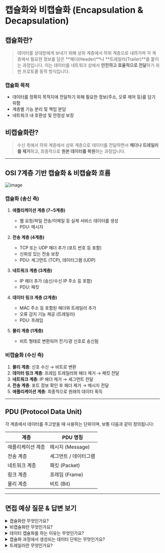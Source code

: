 # 캡슐화와 비캡슐화 (Encapsulation & Decapsulation)

## 캡슐화란?

> 데이터를 상대방에게 보내기 위해 상위 계층에서 하위 계층으로 내려가며 각 계층에서 필요한 정보를 담은 \*\*헤더(Header)\*\*나 \*\*트레일러(Trailer)\*\*를 붙이는 과정입니다. 이는 데이터를 네트워크 상에서 **안전하고 효율적으로 전달**하기 위한 프로토콜 동작 방식입니다.

### 캡슐화 목적

* 데이터를 정확히 목적지에 전달하기 위해 필요한 정보(주소, 오류 제어 등)를 담기 위함
* 계층별 기능 분리 및 책임 분담
* 네트워크 내 호환성 및 안정성 보장

## 비캡슐화란?

> 수신 측에서 하위 계층에서 상위 계층으로 데이터를 전달하면서 **헤더나 트레일러를 제거**하고,
> 최종적으로 **원본 데이터를 복원**하는 과정입니다.

---

## OSI 7계층 기반 캡슐화 & 비캡슐화 흐름
![image](https://github.com/user-attachments/assets/dbc3e77d-4ad9-4496-a53e-83b7f7619a9a)

### 캡슐화 (송신 측)

1. **애플리케이션 계층 (7\~5계층)**

   * 웹 요청/파일 전송/이메일 등 실제 서비스 데이터를 생성
   * PDU: 메시지

2. **전송 계층 (4계층)**

   * TCP 또는 UDP 헤더 추가 (포트 번호 등 포함)
   * 신뢰성 있는 전송 보장
   * PDU: 세그먼트 (TCP), 데이터그램 (UDP)

3. **네트워크 계층 (3계층)**

   * IP 헤더 추가 (송신/수신 IP 주소 등 포함)
   * PDU: 패킷

4. **데이터 링크 계층 (2계층)**

   * MAC 주소 등 포함된 헤더와 트레일러 추가
   * 오류 감지 기능 제공 (트레일러)
   * PDU: 프레임

5. **물리 계층 (1계층)**

   * 비트 형태로 변환되어 전기/광 신호로 송신됨

### 비캡슐화 (수신 측)

1. **물리 계층**: 신호 수신 → 비트로 변환
2. **데이터 링크 계층**: 프레임 트레일러와 헤더 제거 → 패킷 전달
3. **네트워크 계층**: IP 헤더 제거 → 세그먼트 전달
4. **전송 계층**: 포트 정보 확인 후 헤더 제거 → 메시지 전달
5. **애플리케이션 계층**: 최종적으로 원래의 데이터 획득

---

## PDU (Protocol Data Unit)

각 계층에서 데이터를 주고받을 때 사용하는 단위이며, 보통 다음과 같이 정의됩니다:

| 계층        | PDU 명칭        |
| --------- | ------------- |
| 애플리케이션 계층 | 메시지 (Message) |
| 전송 계층     | 세그먼트 / 데이터그램  |
| 네트워크 계층   | 패킷 (Packet)   |
| 링크 계층     | 프레임 (Frame)   |
| 물리 계층     | 비트 (Bit)      |

---

## 면접 예상 질문 & 답변 보기

<details>
<summary>캡슐화란 무엇인가요?</summary>
캡슐화는 네트워크 계층에서 데이터를 전달할 때 각 계층마다 필요한 제어 정보를 헤더/트레일러로 붙여 데이터를 감싸는 과정입니다. 이를 통해 데이터가 정확하게 목적지까지 전달될 수 있도록 합니다.
</details>

<details>
<summary>비캡슐화란 무엇인가요?</summary>
비캡슐화는 수신 측에서 하위 계층부터 상위 계층으로 데이터를 전달하며 각 계층에서 헤더/트레일러를 제거하여 원래의 데이터를 복원하는 과정입니다.
</details>

<details>
<summary>데이터 캡슐화를 하는 이유는 무엇인가요?</summary>
각 계층에서 필요한 정보를 포함시켜 통신의 신뢰성, 오류 제어, 데이터 호환성 등을 확보하기 위함입니다.
</details>

<details>
<summary>캡슐화 과정에서 생성되는 데이터 단위는 무엇인가요?</summary>
계층별로 메시지 → 세그먼트 → 패킷 → 프레임 → 비트 순으로 전환됩니다. 각 단계마다 해당 계층의 헤더가 추가됩니다.
</details>

<details>
<summary>트레일러란 무엇인가요?</summary>
트레일러는 주로 데이터 링크 계층에서 사용되며, 데이터 끝에 붙는 정보로 오류 검출 등을 위해 사용됩니다.
</details>


